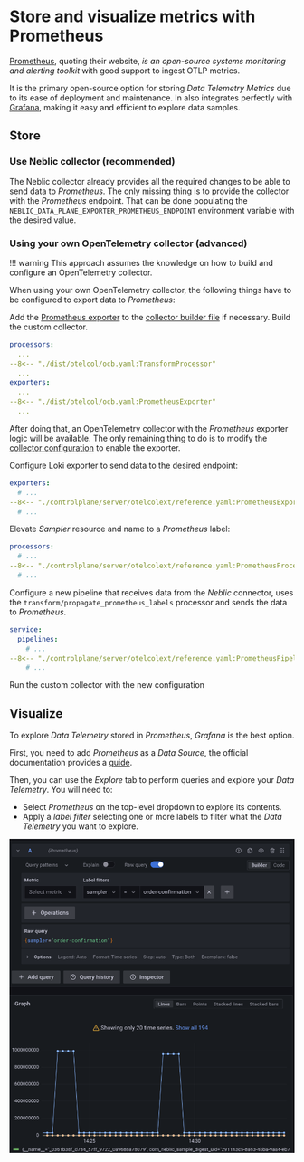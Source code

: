 # Store and visualize metrics with Prometheus

[Prometheus](https://prometheus.io), quoting their website, *is an open-source systems monitoring and alerting toolkit* with good support to ingest OTLP metrics.

It is the primary open-source option for storing *Data Telemetry* *Metrics* due to its ease of deployment and maintenance. In also integrates perfectly with [Grafana](https://grafana.com/grafana/), making it easy and efficient to explore data samples.

## Store

### Use Neblic collector (recommended)

The Neblic collector already provides all the required changes to be able to send data to *Prometheus*. The only missing thing is to provide the collector with the *Prometheus* endpoint. That can be done populating the `NEBLIC_DATA_PLANE_EXPORTER_PROMETHEUS_ENDPOINT` environment variable with the desired value.

### Using your own OpenTelemetry collector (advanced)

!!! warning
    This approach assumes the knowledge on how to build and configure an OpenTelemetry collector.

When using your own OpenTelemetry collector, the following things have to be configured to export data to *Prometheus*:

Add the [Prometheus exporter](https://github.com/open-telemetry/opentelemetry-collector-contrib/tree/main/exporter/prometheusexporter) to the [collector builder file](https://github.com/open-telemetry/opentelemetry-collector/tree/main/cmd/builder) if necessary. Build the custom collector.
``` yaml
processors:
  ...
--8<-- "./dist/otelcol/ocb.yaml:TransformProcessor"
  ...
exporters:
  ...
--8<-- "./dist/otelcol/ocb.yaml:PrometheusExporter"
  ...
```

After doing that, an OpenTelemetry collector with the *Prometheus* exporter logic will be available. The only remaining thing to do is to modify the [collector configuration](https://opentelemetry.io/docs/collector/configuration/#basics) to enable the exporter.

Configure Loki exporter to send data to the desired endpoint:
``` yaml
exporters:
  # ...
--8<-- "./controlplane/server/otelcolext/reference.yaml:PrometheusExporter"
  # ...
```

Elevate *Sampler* resource and name to a *Prometheus* label:
``` yaml
processors:
  # ...
--8<-- "./controlplane/server/otelcolext/reference.yaml:PrometheusProcessor"
  # ...
```

Configure a new pipeline that receives data from the *Neblic* connector, uses the `transform/propagate_prometheus_labels` processor and sends the data to *Prometheus*.
``` yaml
service:
  pipelines:
    # ...
--8<-- "./controlplane/server/otelcolext/reference.yaml:PrometheusPipeline"
    # ...
```

Run the custom collector with the new configuration

## Visualize

To explore *Data Telemetry* stored in *Prometheus*, *Grafana* is the best option. 

First, you need to add *Prometheus* as a *Data Source*, the official documentation provides a [guide](https://grafana.com/docs/grafana/latest/datasources/prometheus/).

Then, you can use the *Explore* tab to perform queries and explore your *Data Telemetry*. You will need to:

* Select *Prometheus* on the top-level dropdown to explore its contents.
* Apply a *label filter* selecting one or more labels to filter what the *Data Telemetry* you want to explore.

![grafana explore order-confirmation data telemetry](../assets/imgs/grafana-explore-order-confirmation-data-telemetry.png)
